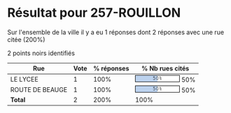 # Résultat pour 257-ROUILLON

Sur l'ensemble de la ville il y a eu 1 réponses dont 2 réponses avec une rue citée (200%)

2 points noirs identifiés

| Rue | Vote | % réponses | % Nb rues cités|
|-----|------|------------|----------------|
| LE LYCEE | 1 | 100% | <img src="../../img/bar_50.gif" />&nbsp;50%|
| ROUTE DE BEAUGE | 1 | 100% | <img src="../../img/bar_50.gif" />&nbsp;50%|
| **Total** | 2 | 200% | 100%|
